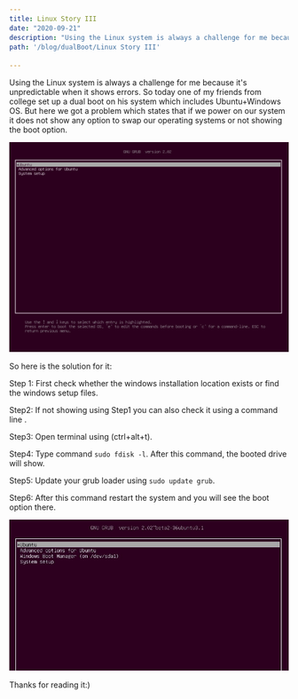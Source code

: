 ```yaml
---
title: Linux Story III
date: "2020-09-21"
description: "Using the Linux system is always a challenge for me because it's unpred....."
path: '/blog/dualBoot/Linux Story III'

---
```


Using the Linux system is always a challenge for me because it's unpredictable when it shows errors. So today one of my friends from college set up a dual boot on his system which includes Ubuntu+Windows OS. 
But here we got a problem which states that if we power on our system it does not show any option to swap our operating systems or not showing the boot option.

![Dual](./dual.png)

So here is the solution for it:

Step 1: First check whether the windows installation location exists or find the windows setup files.

Step2: If not showing using Step1 you can also check it using a command line .

Step3: Open terminal using (ctrl+alt+t).

Step4: Type command ```sudo fdisk -l```. After this command, the booted drive will show.

Step5: Update your grub loader using ```sudo update grub```.

Step6: After this command restart the system and you will see the boot option there.

![loader](./grub-bootloader.jpg)

Thanks for reading it:)

